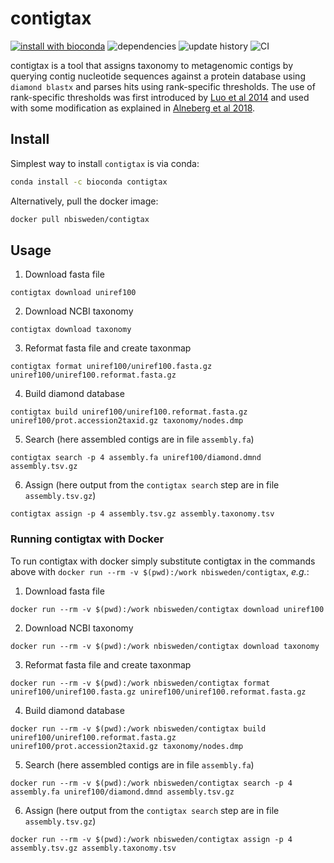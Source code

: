 # contigtax
[![install with bioconda](https://img.shields.io/badge/install%20with-bioconda-brightgreen.svg?style=flat-square)](http://bioconda.github.io/recipes/contigtax/README.html) ![dependencies](https://img.shields.io/conda/pn/bioconda/contigtax.svg) ![update history](https://img.shields.io/github/last-commit/NBISweden/contigtax/master.svg) ![CI](https://github.com/NBISweden/contigtax/workflows/CI/badge.svg?branch=master)

contigtax is a tool that assigns taxonomy to metagenomic contigs by querying 
contig nucleotide sequences against a protein database using `diamond blastx` 
and parses hits using rank-specific thresholds. The use of rank-specific 
thresholds was first introduced by [Luo et al 2014](https://academic.oup.com/nar/article/42/8/e73/1076763)
and used with some modification as explained in [Alneberg et al 2018](https://www.nature.com/articles/sdata2018146).

## Install
Simplest way to install `contigtax` is via conda:
```bash
conda install -c bioconda contigtax
```

Alternatively, pull the docker image:
```bash
docker pull nbisweden/contigtax
```

## Usage

1. Download fasta file
```
contigtax download uniref100
```

2. Download NCBI taxonomy
```
contigtax download taxonomy
```

3. Reformat fasta file and create taxonmap
```
contigtax format uniref100/uniref100.fasta.gz uniref100/uniref100.reformat.fasta.gz
```

4. Build diamond database
```
contigtax build uniref100/uniref100.reformat.fasta.gz uniref100/prot.accession2taxid.gz taxonomy/nodes.dmp
```

5. Search (here assembled contigs are in file `assembly.fa`)
```
contigtax search -p 4 assembly.fa uniref100/diamond.dmnd assembly.tsv.gz
```

6. Assign (here output from the `contigtax search` step are in file `assembly.tsv.gz`)
```
contigtax assign -p 4 assembly.tsv.gz assembly.taxonomy.tsv
```

### Running contigtax with Docker

To run contigtax with docker simply substitute contigtax in the commands above with
`docker run --rm -v $(pwd):/work nbisweden/contigtax`, _e.g._:

1. Download fasta file 
```
docker run --rm -v $(pwd):/work nbisweden/contigtax download uniref100
```

2. Download NCBI taxonomy
```
docker run --rm -v $(pwd):/work nbisweden/contigtax download taxonomy
```

3. Reformat fasta file and create taxonmap
```
docker run --rm -v $(pwd):/work nbisweden/contigtax format uniref100/uniref100.fasta.gz uniref100/uniref100.reformat.fasta.gz
```

4. Build diamond database
```
docker run --rm -v $(pwd):/work nbisweden/contigtax build uniref100/uniref100.reformat.fasta.gz uniref100/prot.accession2taxid.gz taxonomy/nodes.dmp
```

5. Search (here assembled contigs are in file `assembly.fa`)
```
docker run --rm -v $(pwd):/work nbisweden/contigtax search -p 4 assembly.fa uniref100/diamond.dmnd assembly.tsv.gz
```

6. Assign (here output from the `contigtax search` step are in file `assembly.tsv.gz`)
```
docker run --rm -v $(pwd):/work nbisweden/contigtax assign -p 4 assembly.tsv.gz assembly.taxonomy.tsv
```
